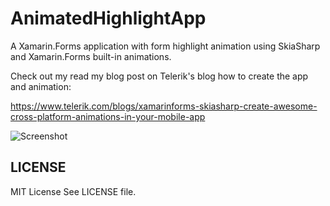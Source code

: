 # AnimatedHighlightApp
A Xamarin.Forms application with form highlight animation using SkiaSharp and Xamarin.Forms built-in animations.

Check out my read my blog post on Telerik's blog how to create the app and animation:

https://www.telerik.com/blogs/xamarinforms-skiasharp-create-awesome-cross-platform-animations-in-your-mobile-app



![Screenshot](https://github.com/andreinitescu/AnimatedHighlightApp/blob/master/animation.gif)

## LICENSE

MIT License
See LICENSE file.
